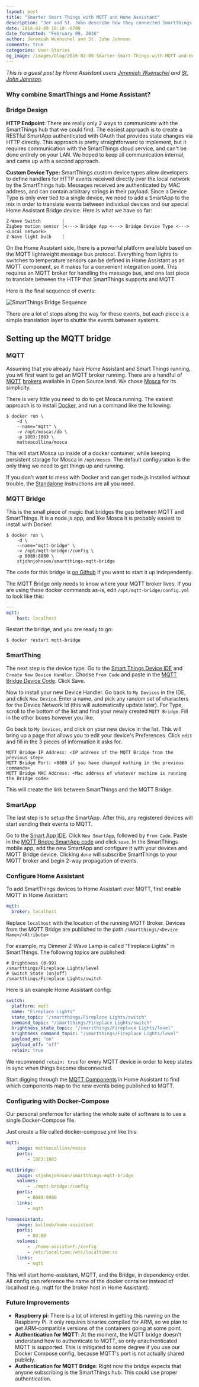 ```yaml
---
layout: post
title: "Smarter Smart Things with MQTT and Home Assistant"
description: "Jer and St. John describe how they connected SmartThings with Home Assistant."
date: 2016-02-09 10:10 -0700
date_formatted: "February 09, 2016"
author: Jeremiah Wuenschel and St. John Johnson
comments: true
categories: User-Stories
og_image: /images/blog/2016-02-09-Smarter-Smart-Things-with-MQTT-and-Home-Assistant.jpg
---
```



_This is a guest post by Home Assistant users [Jeremiah Wuenschel](https://github.com/jer) and [St. John Johnson](https://github.com/stjohnjohnson)._


### Why combine SmartThings and Home Assistant?


### Bridge Design
**HTTP Endpoint**: There are really only 2 ways to communicate with the SmartThings hub that we could find. The easiest approach is to create a RESTful SmartApp authenticated with OAuth that provides state changes via HTTP directly. This approach is pretty straightforward to implement, but it requires communication with the SmartThings cloud service, and can't be done entirely on your LAN. We hoped to keep all communication internal, and came up with a second approach.

**Custom Device Type:** SmartThings custom device types allow developers to define handlers for HTTP events received directly over the local network by the SmartThings hub. Messages received are authenticated by MAC address, and can contain arbitrary strings in their payload. Since a Device Type is only ever tied to a single device, we need to add a SmartApp to the mix in order to translate events between individual devices and our special Home Assistant Bridge device. Here is what we have so far:
```
Z-Wave Switch        |
Zigbee motion sensor |<---> Bridge App <---> Bridge Device Type <---> <Local network>
Z-Wave light bulb    |
```

On the Home Assistant side, there is a powerful platform available based on the MQTT lightweight message bus protocol. Everything from lights to switches to temperature sensors can be defined in Home Assistant as an MQTT component, so it makes for a convenient integration point. This requires an MQTT broker for handling the message bus, and one last piece to translate between the HTTP that SmartThings supports and MQTT.

Here is the final sequence of events:

![SmartThings Bridge Sequence]("/images/blog/2016-02-smartthings/SmartThings-HomeAssistant.png" "SmartThings Bridge Sequence")


There are a lot of stops along the way for these events, but each piece is a simple translation layer to shuttle the events between systems.

## Setting up the MQTT bridge

### MQTT

Assuming that you already have Home Assistant and Smart Things running, you wil first want to get an MQTT broker running. There are a handful of [MQTT][mosquitto] [brokers][emqttd] available in Open Source land. We chose [Mosca][mosca] for its simplicity.

There is very little you need to do to get Mosca running. The easiest approach is to install [Docker][docker], and run a command like the following:

    $ docker run \
        -d \
        --name="mqtt" \
        -v /opt/mosca:/db \
        -p 1883:1883 \
        matteocollina/mosca


This will start Mosca up inside of a docker container, while keeping persistent storage for Mosca in `/opt/mosca`. The default configuration is the only thing we need to get things up and running.

If you don't want to mess with Docker and can get node.js installed without trouble, the [Standalone][mosca-standalone] instructions are all you need.

### MQTT Bridge

This is the small piece of magic that bridges the gap between MQTT and SmartThings. It is a node.js app, and like Mosca it is probably easiest to install with Docker:

    $ docker run \
        -d \
        --name="mqtt-bridge" \
        -v /opt/mqtt-bridge:/config \
        -p 8080:8080 \
        stjohnjohnson/smartthings-mqtt-bridge

The code for this bridge is [on Github][mqtt-bridge] if you want to start it up independently.

The MQTT Bridge only needs to know where your MQTT broker lives. If you are using these docker commands as-is, edit `/opt/mqtt-bridge/config.yml` to look like this:

```yaml
---
mqtt:
    host: localhost
```

Restart the bridge, and you are ready to go:

    $ docker restart mqtt-bridge

### SmartThing

The next step is the device type. Go to the [Smart Things Device IDE][ide-dt] and `Create New Device Handler`. Choose `From Code` and paste in the [MQTT Bridge Device Code][devicetype]. Click Save.

Now to install your new Device Handler. Go back to `My Devices` in the IDE, and click `New Device`. Enter a name, and pick any random set of characters for the Device Network Id (this will automatically update later). For Type, scroll to the bottom of the list and find your newly created `MQTT Bridge`. Fill in the other boxes however you like.

Go back to `My Devices`, and click on your new device in the list. This will bring up a page that allows you to edit your device's Preferences. Click `edit` and fill in the 3 pieces of information it asks for.

    MQTT Bridge IP Address: <IP address of the MQTT Bridge from the previous step>
    MQTT Bridge Port: <8080 if you have changed nothing in the previous commands>
    MQTT Bridge MAC Address: <Mac address of whatever machine is running the Bridge code>

This will create the link between SmartThings and the MQTT Bridge.

### SmartApp

The last step is to setup the SmartApp. After this, any registered devices will start sending their events to MQTT.

Go to the [Smart App IDE][ide-app]. Click `New SmartApp`, followed by `From Code`. Paste in the [MQTT Bridge SmartApp code][smartapp] and click `save`. In the SmartThings mobile app, add the new SmartApp and configure it with your devices and MQTT Bridge device. Clicking `done` will subscribe SmartThings to your MQTT broker and begin 2-way propagation of events.

### Configure Home Assistant

To add SmartThings devices to Home Assistant over MQTT, first enable MQTT in Home Assistant:

```yaml
mqtt:
  broker: localhost
```

Replace `localhost` with the location of the running MQTT Broker. Devices from the MQTT Bridge are published to the path `/smartthings/<Device Name>/<Atribute>`

For example, my Dimmer Z-Wave Lamp is called "Fireplace Lights" in SmartThings. The following topics are published:

    # Brightness (0-99)
    /smartthings/Fireplace Lights/level
    # Switch State (on|off)
    /smartthings/Fireplace Lights/switch

Here is an example Home Assistant config:

```yaml
switch:
  platform: mqtt
  name: "Fireplace Lights"
  state_topic: "/smartthings/Fireplace Lights/switch"
  command_topic: "/smartthings/Fireplace Lights/switch"
  brightness_state_topic: "/smartthings/Fireplace Lights/level"
  brightness_command_topic: "/smartthings/Fireplace Lights/level"
  payload_on: "on"
  payload_off: "off"
  retain: true
```

We recommend `retain: true` for every MQTT device in order to keep states in sync when things become disconnected.

Start digging through the [MQTT Components][mqtt-ha] in Home Assistant to find which components map to the new events being published to MQTT.

### Configuring with Docker-Compose

Our personal prefernce for starting the whole suite of software is to use a single Docker-Compose file.

Just create a file called docker-compose.yml like this:

```yaml
mqtt:
    image: matteocollina/mosca
    ports:
        - 1883:1883

mqttbridge:
    image: stjohnjohnson/smartthings-mqtt-bridge
    volumes:
        - ./mqtt-bridge:/config
    ports:
        - 8080:8080
    links:
        - mqtt

homeassistant:
    image: balloob/home-assistant
    ports:
        - 80:80
    volumes:
        - ./home-assistant:/config
        - /etc/localtime:/etc/localtime:ro
    links:
        - mqtt
```

This will start home-assistant, MQTT, and the Bridge, in dependency order. All config can reference the name of the docker container instead of localhost (e.g. mqtt for the broker host in Home Assistant).

### Future Improvements
- **Raspberry pi**: There is a lot of interest in getting this running on the Raspberry Pi. It only requires binaries compiled for ARM, so we plan to get ARM-compatible versions of the containers going at some point.
- **Authentication for MQTT**: At the moment, the MQTT bridge doesn't understand how to authenticate to MQTT, so only unauthenticated MQTT is supported. This is mitigated to some degree if you use our Docker Compose config, because MQTT's port is not actually shared publicly.
- **Authentication for MQTT Bridge**: Right now the bridge expects that anyone subscribing is the SmartThings hub. This could use proper authentication.


[mosquitto]: http://mosquitto.org/
[emqttd]: https://github.com/emqtt/emqttd
[mosca]: http://www.mosca.io/
[docker]: https://www.docker.com/
[mosca-standalone]: https://github.com/mcollina/mosca#standalone
[mqtt-bridge]: https://github.com/stjohnjohnson/smartthings-mqtt-bridge
[ide-dt]: https://graph.api.smartthings.com/ide/devices
[devicetype]: https://github.com/stjohnjohnson/smartthings-mqtt-bridge/blob/master/devicetypes/stj/mqtt-bridge.src/mqtt-bridge.groovy
[ide-app]: https://graph.api.smartthings.com/ide/apps
[smartapp]: https://github.com/stjohnjohnson/smartthings-mqtt-bridge/blob/master/smartapps/stj/mqtt-bridge.src/mqtt-bridge.groovy
[mqtt-ha]: https://home-assistant.io/components/mqtt/
